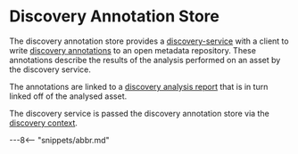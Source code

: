 <!-- SPDX-License-Identifier: CC-BY-4.0 -->
<!-- Copyright Contributors to the ODPi Egeria project 2019. -->

# Discovery Annotation Store

The discovery annotation store provides
a [discovery-service](discovery-service.md)
with a client to write [discovery annotations](discovery-annotation.md) to an open
metadata repository.  These annotations describe the
results of the analysis performed on an asset by the
discovery service.

The annotations are linked to a [discovery analysis report](discovery-analysis-report.md)
that is in turn linked off of the analysed asset.

The discovery service is passed
the discovery annotation store via the
[discovery context](discovery-context.md).


---8<-- "snippets/abbr.md"